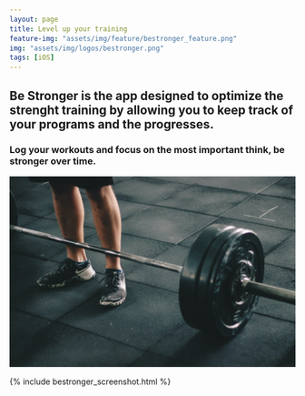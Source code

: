```yaml
---
layout: page
title: Level up your training
feature-img: "assets/img/feature/bestronger_feature.png"
img: "assets/img/logos/bestronger.png"
tags: [iOS]
---
```


## Be Stronger is the app designed to optimize the strenght training by allowing you to keep track of your programs and the progresses.

### Log your workouts and focus on the most important think, be stronger over time.

![presentation](/assets/img/presentation/bestronger_presentation.jpg)

{% include bestronger_screenshot.html %}
